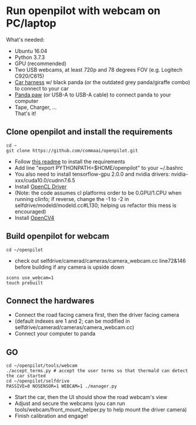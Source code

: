 Run openpilot with webcam on PC/laptop
=====================
What's needed:  
- Ubuntu 16.04  
- Python 3.7.3  
- GPU (recommended)  
- Two USB webcams, at least 720p and 78 degrees FOV (e.g. Logitech C920/C615)  
- [Car harness](https://comma.ai/shop/products/comma-car-harness) w/ black panda (or the outdated grey panda/giraffe combo) to connect to your car  
- [Panda paw](https://comma.ai/shop/products/panda-paw) (or USB-A to USB-A cable) to connect panda to your computer  
- Tape, Charger, ...  
That's it!  

## Clone openpilot and install the requirements  
```
cd ~  
git clone https://github.com/commaai/openpilot.git  
```
- Follow [this readme](https://github.com/commaai/openpilot/tree/master/tools) to install the requirements  
- Add line "export PYTHONPATH=$HOME/openpilot" to your ~/.bashrc  
- You also need to install tensorflow-gpu 2.0.0 and nvidia drivers: nvidia-xxx/cuda10.0/cudnn7.6.5  
- Install [OpenCL Driver](http://registrationcenter-download.intel.com/akdlm/irc_nas/12556/opencl_runtime_16.1.2_x64_rh_6.4.0.37.tgz)  
- (Note: the code assumes cl platforms order to be 0.GPU/1.CPU when running clinfo; if reverse, change the -1 to -2 in selfdrive/modeld/modeld.cc#L130; helping us refactor this mess is encouraged)  
- Install [OpenCV4](https://www.pyimagesearch.com/2018/08/15/how-to-install-opencv-4-on-ubuntu/)  

## Build openpilot for webcam  
```
cd ~/openpilot  
```
- check out selfdrive/camerad/cameras/camera_webcam.cc line72&146 before building if any camera is upside down  
```
scons use_webcam=1  
touch prebuilt  
```

## Connect the hardwares  
- Connect the road facing camera first, then the driver facing camera  
- (default indexes are 1 and 2; can be modified in selfdrive/camerad/cameras/camera_webcam.cc)  
- Connect your computer to panda  

## GO  
```
cd ~/openpilot/tools/webcam  
./accept_terms.py # accept the user terms so that thermald can detect the car started  
cd ~/openpilot/selfdrive  
PASSIVE=0 NOSENSOR=1 WEBCAM=1 ./manager.py  
```
- Start the car, then the UI should show the road webcam's view  
- Adjust and secure the webcams (you can run tools/webcam/front_mount_helper.py to help mount the driver camera)  
- Finish calibration and engage!  

